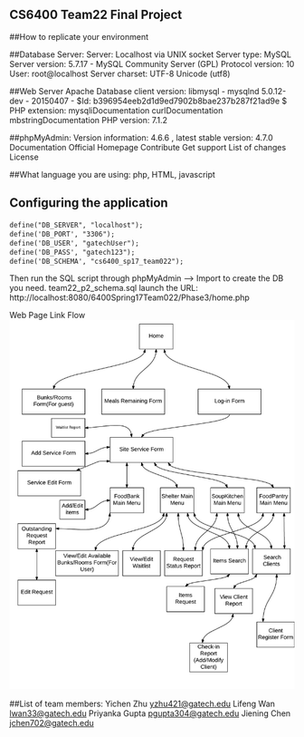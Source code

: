 ## CS6400 Team22 Final Project

##How to replicate your environment

##Database Server:
    Server: Localhost via UNIX socket
    Server type: MySQL
    Server version: 5.7.17 - MySQL Community Server (GPL)
    Protocol version: 10
    User: root@localhost
    Server charset: UTF-8 Unicode (utf8)
    
##Web Server
    Apache
    Database client version: libmysql - mysqlnd 5.0.12-dev - 20150407 - $Id: b396954eeb2d1d9ed7902b8bae237b287f21ad9e $
    PHP extension: mysqliDocumentation curlDocumentation mbstringDocumentation
    PHP version: 7.1.2

##phpMyAdmin:
    Version information: 4.6.6 , latest stable version: 4.7.0
    Documentation
    Official Homepage
    Contribute
    Get support
    List of changes
    License

##What language you are using:
php, HTML, javascript

## Configuring the application

```
define("DB_SERVER", "localhost");
define('DB_PORT', "3306");
define('DB_USER', "gatechUser");
define('DB_PASS', "gatech123");
define('DB_SCHEMA', "cs6400_sp17_team022");
```
Then run the SQL script through phpMyAdmin --> Import to create the DB you need. 
team22_p2_schema.sql
launch the URL: 
http://localhost:8080/6400Spring17Team022/Phase3/home.php

Web Page Link Flow
![ScreenShot](png/WebLinkFlow.png)

##List of team members:
Yichen Zhu  yzhu421@gatech.edu
Lifeng Wan  lwan33@gatech.edu
Priyanka Gupta  pgupta304@gatech.edu
Jiening Chen jchen702@gatech.edu
